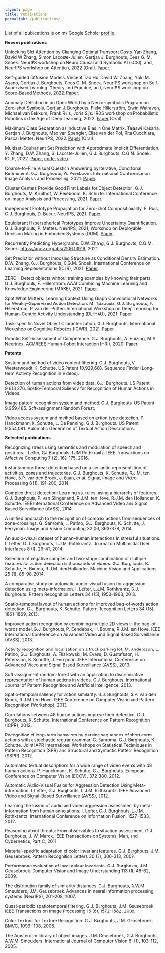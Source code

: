 ```yaml
---
layout: page
title: Publications
permalink: /publications/
---
```


List of all publications is on my Google Scholar <a href="https://scholar.google.com/citations?user=zN6afwwAAAAJ">profile</a>.

**Recent publications**

Unlocking Slot Attention by Changing Optimal Transport Costs. Yan Zhang, David W Zhang, Simon Lacoste-Julien, Gertjan J. Burghouts, Cees G. M. Snoek. NeurIPS workshop on Neuro Causal and Symbolic AI (nCSI), and, NeurIPS workshop on Attention, 2022 (Oral). <a href="">Paper</a>.

Self-guided Diffusion Models. Vincent Tao Hu, David W. Zhang, Yuki M. Asano, Gertjan J. Burghouts, Cees G. M. Snoek. NeurIPS workshop on Self-Supervised Learning: Theory and Practice, and, NeurIPS workshop on Score-Based Methods, 2022. <a href="https://arxiv.org/abs/2210.06462">Paper</a>.

Anomaly Detection in an Open World by a Neuro-symbolic Program on Zero-shot Symbols. Gertjan J. Burghouts, Fieke Hillerström, Erwin Walraven, Michael van Bekkum, Frank Ruis, Joris Sijs. IROS workshop on Probabilistic Robotics in the Age of Deep Learning, 2022. <a href="https://openreview.net/forum?id=Bg3ZO3nXJuA">Paper</a> (Oral).

Maximum Class Separation as Inductive Bias in One Matrix. Tejaswi Kasarla, Gertjan J. Burghouts, Max van Spengler, Elise van der Pol, Rita Cucchiara, Pascal Mettes. NeurIPS, 2022. <a href="https://arxiv.org/abs/2206.08704">Paper</a> (Oral).

Multiset-Equivariant Set Prediction with Approximate Implicit Differentiation. Y. Zhang, D.W. Zhang, S. Lacoste-Julien, G.J. Burghouts, C.G.M. Snoek. ICLR, 2022. <a href="https://arxiv.org/abs/2111.12193">Paper</a>, <a href="https://github.com/davzha/multiset-equivariance">code</a>, <a href="https://www.youtube.com/watch?v=2iGmXmjaQus">video</a>.

Coarse-to-Fine Visual Question Answering by Iterative, Conditional Refinement. G.J. Burghouts, W. Pereboom. International Conference on Image Analysis and Processing, 2021. <a href="https://link.springer.com/chapter/10.1007/978-3-031-06430-2_35">Paper</a>.

Cluster Centers Provide Good First Labels for Object Detection. G.J. Burghouts, M. Kruithof, W. Pereboom, K. Schutte. International Conference on Image Analysis and Processing, 2021. <a href="https://link.springer.com/chapter/10.1007/978-3-031-06427-2_34">Paper</a>.

Independent Prototype Propagation for Zero-Shot Compositionality. F. Ruis, G.J. Burghouts, D. Bucur. NeurIPS, 2021. <a href="https://arxiv.org/abs/2106.00305">Paper</a>.

Equidistant Hyperspherical Prototypes Improve Uncertainty Quantification. G.J. Burghouts, P. Mettes. NeurIPS, 2021, Workshop on Deployable Decision Making in Embodied Systems (DDM). <a href="https://drive.google.com/file/d/1ikyuTJbV7sFXpZVLgQR2uDcpFzk574X5/view?usp=sharing">Paper</a>.

Recurrently Predicting Hypergraphs. D.W. Zhang, G.J. Burghouts, C.G.M. Snoek. <a href="https://arxiv.org/abs/2106.13919">https://arxiv.org/abs/2106.13919</a>, 2021.

Set Prediction without Imposing Structure as Conditional Density Estimation. D.W. Zhang, G.J. Burghouts, C.G.M. Snoek. International Conference on Learning Representations (ICLR), 2021. <a href="https://arxiv.org/abs/2010.04109">Paper</a>.

ZERO - Detect objects without training examples by knowing their parts. G.J. Burghouts, F. Hillerström. AAAI Combining Machine Learning and Knowledge Engineering (MAKE), 2021. <a href="http://ceur-ws.org/Vol-2846/paper3.pdf">Paper</a>.

Spot What Matters: Learning Context Using Graph Convolutional Networks for Weakly-Supervised Action Detection. M. Tsiaousis, G.J. Burghouts, F. Hillerstrom, P. van der Putten. International Workshop on Deep Learning for Human-Centric Activity Understanding (DL-HAU), 2021. <a href="https://arxiv.org/abs/2107.13648">Paper</a>.

Task-specific Novel Object Characterization. G.J. Burghouts. International Workshop on Cognitive Robotics (ICWR), 2021. <a href="https://link.springer.com/chapter/10.1007/978-3-030-68799-1_33">Paper</a>.

Robotic Self-Assessment of Competence. G.J. Burghouts, A. Huizing, M.A. Neerincx. ACM/IEEE Human-Robot Interaction (HRI), 2020. <a href="https://arxiv.org/abs/2005.01546">Paper</a>.

**Patents**

System and method of video content filtering. G.J. Burghouts, V. Westerwoudt, K. Schutte. US Patent 10,929,688. Sequence Finder (Long-term Activity Recognition in Videos).

Detection of human actions from video data. G.J. Burghouts. US Patent 9,613,276. Spatio-Temporal Saliency for Recognition of Human Actions in Videos.

Image pattern recognition system and method. G.J. Burghouts. US Patent 9,959,485. Soft-assignment Random Forest.

Video access system and method based on action type detection. P. Hanckmann, K. Schutte, L. De Penning, G.J. Burghouts. US Patent 9,554,081. Automatic Generation of Textual Action Descriptions.

**Selected publications**

Recognizing stress using semantics and modulation of speech and gestures. I Lefter, GJ Burghouts, LJM Rothkrantz. IEEE Transactions on Affective Computing 7 (2), 162-175, 2016.

Instantaneous threat detection based on a semantic representation of activities, zones and trajectories. G.J. Burghouts, K. Schutte, R.J.M. ten Hove, S.P. van den Broek, J. Baan, et al. Signal, Image and Video Processing 8 (1), 191-200, 2014.

Complex threat detection: Learning vs. rules, using a hierarchy of features. G.J. Burghouts, P. van Slingerland, R.J.M. ten Hove, R.J.M. den Hollander, K. Schutte. IEEE International Conference on Advanced Video and Signal Based Surveillance (AVSS), 2014.

A unified approach to the recognition of complex actions from sequences of zone-crossings. G. Sanromà, L. Patino, G.J. Burghouts, K. Schutte, J. Ferryman. Image and Vision Computing 32 (5), 363-378, 2014.

An audio-visual dataset of human–human interactions in stressful situations. I. Lefter, G.J. Burghouts, L.J.M. Rothkrantz. Journal on Multimodal User Interfaces 8 (1), 29-41, 2014.

Selection of negative samples and two-stage combination of multiple features for action detection in thousands of videos. G.J. Burghouts, K. Schutte, H. Bouma, R.J.M. den Hollander. Machine Vision and Applications 25 (1), 85-98, 2014.

A comparative study on automatic audio–visual fusion for aggression detection using meta-information. I. Lefter, L.J.M. Rothkrantz, G.J. Burghouts. Pattern Recognition Letters 34 (15), 1953-1963, 2013.

Spatio-temporal layout of human actions for improved bag-of-words action detection. G.J. Burghouts, K. Schutte. Pattern Recognition Letters 34 (15), 1861-1869, 2013.

Improved action recognition by combining multiple 2D views in the bag-of-words model. G.J. Burghouts, P. Eendebak, H.  Bouma, R.J.M. ten Hove. IEEE International Conference on Advanced Video and Signal Based Surveillance (AVSS), 2013.

Activity recognition and localization on a truck parking lot. M. Andersson, L. Patino, G.J. Burghouts, A. Flizikowski, M. Evans, D. Gustafsson, H. Petersson, K. Schutte, J. Ferryman. IEEE International Conference on Advanced Video and Signal Based Surveillance (AVSS), 2013.

Soft-assignment random-forest with an application to discriminative representation of human actions in videos. G.J. Burghouts. International Journal of Pattern Recognition and Artificial Intelligence, 2013.

Spatio-temporal saliency for action similarity. G.J. Burghouts, S.P. van den Broek, R.J.M. ten Hove. IEEE Conference on Computer Vision and Pattern Recognition (Workshop), 2013.

Correlations between 48 human actions improve their detection. G.J. Burghouts, K. Schutte. International Conference on Pattern Recognition (ICPR), 2012.

Recognition of long-term behaviors by parsing sequences of short-term actions with a stochastic regular grammar. G. Sanroma, G.J. Burghouts, K. Schutte. Joint IAPR International Workshops on Statistical Techniques in Pattern Recognition (SPR) and Structural and Syntactic Pattern Recognition (SSPR), 2012.

Automated textual descriptions for a wide range of video events with 48 human actions. P. Hanckmann, K. Schutte, G.J. Burghouts. European Conference on Computer Vision (ECCV), 372-380, 2012.

Automatic Audio-Visual Fusion for Aggression Detection Using Meta-information. I. Lefter, G.J. Burghouts, L.J.M. Rothkrantz. IEEE Advanced Video and Signal-Based Surveillance (AVSS), 2012.

Learning the fusion of audio and video aggression assessment by meta-information from human annotations. I. Lefter, G.J. Burghouts, L.J.M. Rothkrantz. International Conference on Information Fusion, 1527-1533, 2012.

Reasoning about threats: From observables to situation assessment. G.J. Burghouts, J.-W. Marck. IEEE Transactions on Systems, Man, and Cybernetics, Part C, 2011.

Material-specific adaptation of color invariant features. G.J. Burghouts, J.M. Geusebroek. Pattern Recognition Letters 30 (3), 306-313, 2009.

Performance evaluation of local colour invariants. G.J. Burghouts, J.M. Geusebroek. Computer Vision and Image Understanding 113 (1), 48-62, 2009.

The distribution family of similarity distances. G.J. Burghouts, A.W.M. Smeulders, J.M. Geusebroek. Advances in neural information processing systems (NeurIPS), 201-208, 2007.

Quasi-periodic spatiotemporal filtering. G.J. Burghouts, J.M. Geusebroek. IEEE Transactions on Image Processing 15 (6), 1572-1582, 2006.

Color Textons for Texture Recognition. G.J. Burghouts, J.M. Geusebroek. BMVC, 1099-1108, 2006.

The Amsterdam library of object images. J.M. Geusebroek, G.J. Burghouts, A.W.M. Smeulders. International Journal of Computer Vision 61 (1), 103-112, 2005.
